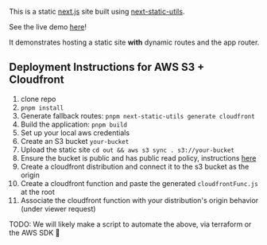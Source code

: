 This is a static [next.js](https://nextjs.org/) site built using [next-static-utils](https://github.com/zdenham/next-static-utils).

See the live demo [here](https://defn0rdp54dhd.cloudfront.net)!

It demonstrates hosting a static site **with** dynamic routes and the app router.

## Deployment Instructions for AWS S3 + Cloudfront

1. clone repo
2. `pnpm install`
3. Generate fallback routes: `pnpm next-static-utils generate cloudfront`
4. Build the application: `pnpm build`
5. Set up your local aws credentials
6. Create an S3 bucket `your-bucket`
7. Upload the static site `cd out && aws s3 sync . s3://your-bucket`
7. Ensure the bucket is public and has public read policy, instructions [here](https://docs.aws.amazon.com/AmazonS3/latest/userguide/WebsiteAccessPermissionsReqd.html#:~:text=To%20make%20the%20objects%20in,read%20access%20to%20your%20bucket)
8. Create a cloudfront distribution and connect it to the s3 bucket as the origin
9. Create a cloudfront function and paste the generated `cloudfrontFunc.js` at the root
10. Associate the cloudfront function with your distribution's origin behavior (under viewer request)

TODO: We will likely make a script to automate the above, via terraform or the AWS SDK 👀